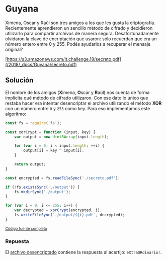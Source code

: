 # Guyana

Ximena, Oscar y Raúl son tres amigos a los que les gusta la criptografía.
Recientemente aprendieron un sencillo método de cifrado y decidieron utilizarlo para compartir archivos de manera segura. Desafortunadamente olvidaron la clave de encriptación que usaron: sólo recuerdan que era un número entero entre 0 y 255.
Podés ayudarlos a recuperar el mensaje original?

[https://s3.amazonaws.com/it.challenge.18/secreto.pdf](/2018/_docs/Guyana/secreto.pdf)

## Solución

El nombre de los amigos (**X**imena, **O**scar y **R**aúl) nos cuenta de forma implícita qué método de cifrado utilizaron. Con ese dato lo único que restaba hacer era intentar desencriptar el archivo utilizando el método **XOR** con un número entre `0` y `255` como key. Para eso implementamos este algoritmo:

```js
const fs = require('fs');

const xorCrypt = function (input, key) {
    var output = new Uint8Array(input.length);

    for (var i = 0; i < input.length; ++i) {
        output[i] = key ^ input[i];
    }

    return output;
}

const encrypted = fs.readFileSync('./secreto.pdf');

if (!fs.existsSync('./output')) {
    fs.mkdirSync('./output');
}

for (var i = 0; i <= 255; i++) {
    var decrypted = xorCrypt(encrypted, i);
    fs.writeFileSync(`./output/${i}.pdf`, decrypted);
}
```

<small>[Código fuente completo](main.cpp)</small>

### Repuesta

El [archivo desencriptado](desencriptado.pdf) contiene la respuesta al acertijo: `eXtraORdinario!`.
